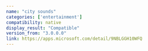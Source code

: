 ```yaml
---
name: "city sounds"
categories: ['entertainment']
compatibility: native
display_result: "Compatible"
version_from: "3.0.0.0"
link: https://apps.microsoft.com/detail/9NBLGGH10WFQ
---
```

